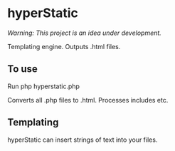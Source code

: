 # hyperStatic 
*Warning: This project is an idea under development.*

Templating engine.
Outputs .html files.

## To use

Run php hyperstatic.php

Converts all .php files to .html.
Processes includes etc.

## Templating
hyperStatic can insert strings of text into your files.

